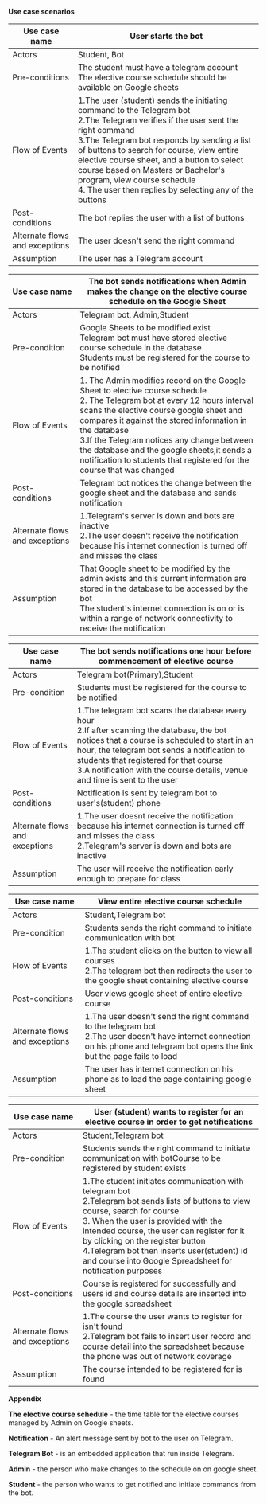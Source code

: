 **Use case scenarios**

| Use case name | User starts the bot |
| --- | --- |
| Actors | Student, Bot |
| Pre-conditions | The student must have a telegram account </br> The elective course schedule should be available on Google sheets |
| Flow of Events | 1.The user (student) sends the initiating command to the Telegram bot </br> 2.The Telegram verifies if the user sent the right command </br> 3.The Telegram bot responds by sending a list of buttons to search for course, view entire elective course sheet, and a button to select course based on Masters or Bachelor&#39;s program, view course schedule </br>4. The user then replies by selecting any of the buttons |
| Post-conditions | The bot replies the user with a list of buttons |
| Alternate flows and exceptions | The user doesn&#39;t send the right command |
| Assumption | The user has a Telegram account |



| Use case name | The bot sends notifications when Admin makes the change on the elective course schedule on the Google Sheet |
| --- | --- |
| Actors | Telegram bot, Admin,Student |
| Pre-condition | Google Sheets to be modified exist </br> Telegram bot must have stored elective course schedule in the database </br> Students must be registered for the course to be notified |
| Flow of Events | 1. The Admin modifies record on the Google Sheet to elective course schedule </br> 2. The Telegram bot at every 12 hours interval scans the elective course google sheet and compares it against the stored information in the database </br> 3.If the Telegram notices any change between the database and the google sheets,it sends a notification to students that registered for the course that was changed |
| Post-conditions | Telegram bot notices the change between the google sheet and the database and sends notification |
| Alternate flows and exceptions | 1.Telegram&#39;s server is down and bots are inactive </br> 2.The user doesn&#39;t receive the notification because his internet connection is turned off and misses the class  |
| Assumption | That Google sheet to be modified by the admin exists and this current information are stored in the database to be accessed by the bot </br> The student&#39;s internet connection is on or is within a range of network connectivity to receive the notification



| Use case name | The bot sends notifications one hour before commencement of elective course |
| --- | --- |
| Actors | Telegram bot(Primary),Student |
| Pre-condition | Students must be registered for the course to be notified |
| Flow of Events | 1.The telegram bot scans the database every hour </br> 2.If after scanning the database, the bot notices that a course is scheduled to start in an hour, the telegram bot sends a notification to students that registered for that course </br> 3.A notification with the course details, venue and time is sent to the user |
| Post-conditions | Notification is sent by telegram bot to user&#39;s(student) phone |
| Alternate flows and exceptions | 1.The user doesnt receive the notification because his internet connection is turned off and misses the class </br> 2.Telegram&#39;s server is down and bots are inactive  |
| Assumption | The user will receive the notification early enough to prepare for class |



| Use case name | View entire elective course schedule |
| --- | --- |
| Actors | Student,Telegram bot |
| Pre-condition | Students sends the right command to initiate communication with bot |
| Flow of Events | 1.The student clicks on the button to view all courses </br> 2.The telegram bot then redirects the user to the google sheet containing elective course  |
| Post-conditions | User views google sheet of entire elective course |
| Alternate flows and exceptions | 1.The user doesn&#39;t send the right command to the telegram bot </br> 2.The user doesn&#39;t have internet connection on his phone and telegram bot opens the link but the page fails to load  |
| Assumption | The user has internet connection on his phone as to load the page containing google sheet |



| Use case name | User (student) wants to register for an elective course in order to get notifications |
| --- | --- |
| Actors | Student,Telegram bot |
| Pre-condition | Students sends the right command to initiate communication with botCourse to be registered by student exists |
| Flow of Events | 1.The student initiates communication with telegram bot </br> 2.Telegram bot sends lists of buttons to view course, search for course </br> 3. When the user is provided with the intended course, the user can register for it by clicking on the register button </br> 4.Telegram bot then inserts user(student) id and course into Google Spreadsheet for notification purposes  |
| Post-conditions | Course is registered for successfully and users id and course details are inserted into the google spreadsheet |
| Alternate flows and exceptions | 1.The course the user wants to register for isn&#39;t found </br> 2.Telegram bot fails to insert user record and course detail into the spreadsheet because the phone was out of network coverage   |
| Assumption | The course intended to be registered for is found |







**Appendix**

**The elective course schedule** - the time table for the elective courses managed by Admin on Google sheets.

**Notification** - An alert message sent by bot to the user on Telegram.

**Telegram Bot** - is an embedded application that run inside Telegram.

**Admin** -  the person who make changes to the schedule on on google sheet.

**Student** - the person who wants to get notified and initiate commands from the bot.
